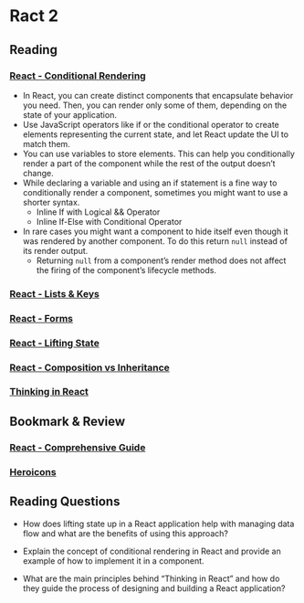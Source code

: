 # Ract 2

## Reading

### [React - Conditional Rendering](https://reactjs.org/docs/conditional-rendering.html)

- In React, you can create distinct components that encapsulate behavior you need. Then, you can render only some of them, depending on the state of your application.
- Use JavaScript operators like if or the conditional operator to create elements representing the current state, and let React update the UI to match them.
- You can use variables to store elements. This can help you conditionally render a part of the component while the rest of the output doesn’t change.
- While declaring a variable and using an if statement is a fine way to conditionally render a component, sometimes you might want to use a shorter syntax.
  - Inline If with Logical && Operator
  - Inline If-Else with Conditional Operator
- In rare cases you might want a component to hide itself even though it was rendered by another component. To do this return `null` instead of its render output.
  - Returning `null` from a component’s render method does not affect the firing of the component’s lifecycle methods.

### [React - Lists & Keys](https://reactjs.org/docs/lists-and-keys.html)

### [React - Forms](https://reactjs.org/docs/forms.html)

### [React - Lifting State](https://reactjs.org/docs/lifting-state-up.html)

### [React - Composition vs Inheritance](https://reactjs.org/docs/composition-vs-inheritance.html)

### [Thinking in React](https://reactjs.org/docs/thinking-in-react.html)

## Bookmark & Review

### [React - Comprehensive Guide](https://tylermcginnis.com/reactjs-tutorial-a-comprehensive-guide-to-building-apps-with-react/)

### [Heroicons](https://heroicons.com/)

## Reading Questions

- How does lifting state up in a React application help with managing data flow and what are the benefits of using this approach?

- Explain the concept of conditional rendering in React and provide an example of how to implement it in a component.

- What are the main principles behind “Thinking in React” and how do they guide the process of designing and building a React application?
